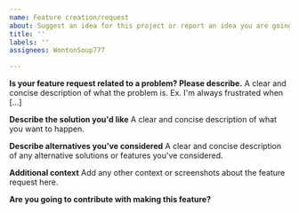 ```yaml
---
name: Feature creation/request
about: Suggest an idea for this project or report an idea you are going to make.
title: ''
labels: ''
assignees: WontonSoup777

---
```


**Is your feature request related to a problem? Please describe.**
A clear and concise description of what the problem is. Ex. I'm always frustrated when [...]

**Describe the solution you'd like**
A clear and concise description of what you want to happen.

**Describe alternatives you've considered**
A clear and concise description of any alternative solutions or features you've considered.

**Additional context**
Add any other context or screenshots about the feature request here.

**Are you going to contribute with making this feature?**
